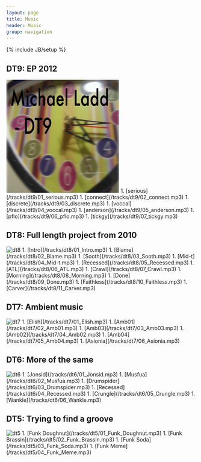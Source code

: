 ```yaml
---
layout: page
title: Music
header: Music
group: navigation
---
```

{% include JB/setup %}

## DT9: EP 2012
<img src="/images/dt9.jpeg" alt="dt9" title="dt9" width="300" height="300">
1. [serious](/tracks/dt9/01_serious.mp3)
1. [connect](/tracks/dt9/02_connect.mp3)
1. [discrete](/tracks/dt9/03_discrete.mp3)
1. [voccal](/tracks/dt9/04_voccal.mp3)
1. [anderson](/tracks/dt9/05_anderson.mp3)
1. [pflo](/tracks/dt9/06_pflo.mp3)
1. [tickgy](/tracks/dt9/07_tickgy.mp3)

## DT8: Full length project from 2010
<img src="/images/dt8.jpg" alt="dt8" title="dt8" width="300" height="300">
1. [Intro](/tracks/dt8/01_Intro.mp3)
1. [Blame](/tracks/dt8/02_Blame.mp3)
1. [Sooth](/tracks/dt8/03_Sooth.mp3)
1. [Mid-t](/tracks/dt8/04_Mid-t.mp3)
1. [Recessed](/tracks/dt8/05_Recessed.mp3)
1. [ATL](/tracks/dt8/06_ATL.mp3)
1. [Crawl](/tracks/dt8/07_Crawl.mp3)
1. [Morning](/tracks/dt8/08_Morning.mp3)
1. [Done](/tracks/dt8/09_Done.mp3)
1. [Faithless](/tracks/dt8/10_Faithless.mp3)
1. [Carver](/tracks/dt8/11_Carver.mp3)

## DT7: Ambient music
<img src="/images/dt7.jpg" alt="dt7" title="dt7" width="300" height="300">
1. [Elish](/tracks/dt7/01_Elish.mp3)
1. [Amb01](/tracks/dt7/02_Amb01.mp3)
1. [Amb03](/tracks/dt7/03_Amb03.mp3)
1. [Amb02](/tracks/dt7/04_Amb02.mp3)
1. [Amb04](/tracks/dt7/05_Amb04.mp3)
1. [Asionia](/tracks/dt7/06_Asionia.mp3)

## DT6: More of the same
<img src="/images/dt6.jpg" alt="dt6" title="dt6" width="300" height="300">
1. [Jonsid](/tracks/dt6/01_Jonsid.mp3)
1. [Musfua](/tracks/dt6/02_Musfua.mp3)
1. [Drumspider](/tracks/dt6/03_Drumspider.mp3)
1. [Recessed](/tracks/dt6/04_Recessed.mp3)
1. [Crungle](/tracks/dt6/05_Crungle.mp3)
1. [Wankle](/tracks/dt6/06_Wankle.mp3)

## DT5: Trying to find a groove
<img src="/images/dt5.jpg" alt="dt5" title="dt5" width="300" height="300">
1. [Funk Doughnut](/tracks/dt5/01_Funk_Doughnut.mp3)
1. [Funk Brassin](/tracks/dt5/02_Funk_Brassin.mp3)
1. [Funk Soda](/tracks/dt5/03_Funk_Soda.mp3)
1. [Funk Meme](/tracks/dt5/04_Funk_Meme.mp3)

